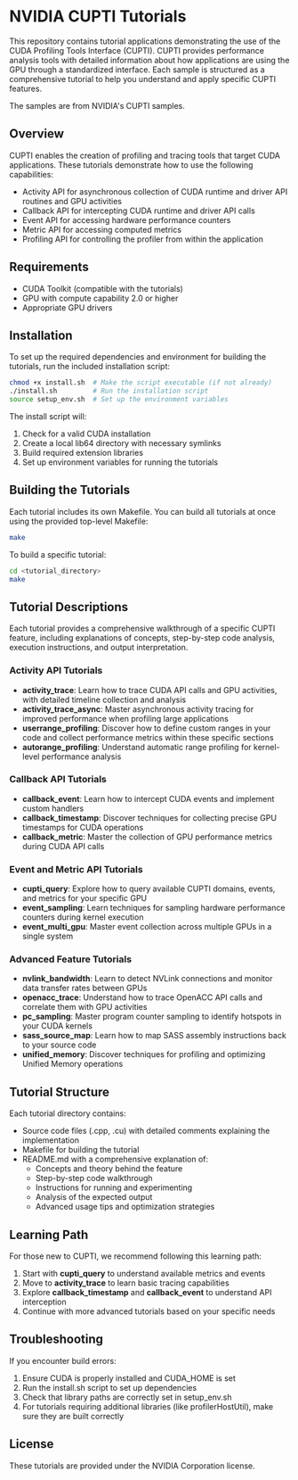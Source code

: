 # NVIDIA CUPTI Tutorials

This repository contains tutorial applications demonstrating the use of the CUDA Profiling Tools Interface (CUPTI). CUPTI provides performance analysis tools with detailed information about how applications are using the GPU through a standardized interface. Each sample is structured as a comprehensive tutorial to help you understand and apply specific CUPTI features.

The samples are from NVIDIA's CUPTI samples.

## Overview

CUPTI enables the creation of profiling and tracing tools that target CUDA applications. These tutorials demonstrate how to use the following capabilities:
- Activity API for asynchronous collection of CUDA runtime and driver API routines and GPU activities
- Callback API for intercepting CUDA runtime and driver API calls
- Event API for accessing hardware performance counters
- Metric API for accessing computed metrics
- Profiling API for controlling the profiler from within the application

## Requirements

- CUDA Toolkit (compatible with the tutorials)
- GPU with compute capability 2.0 or higher
- Appropriate GPU drivers

## Installation

To set up the required dependencies and environment for building the tutorials, run the included installation script:

```bash
chmod +x install.sh  # Make the script executable (if not already)
./install.sh         # Run the installation script
source setup_env.sh  # Set up the environment variables
```

The install script will:
1. Check for a valid CUDA installation
2. Create a local lib64 directory with necessary symlinks
3. Build required extension libraries
4. Set up environment variables for running the tutorials

## Building the Tutorials

Each tutorial includes its own Makefile. You can build all tutorials at once using the provided top-level Makefile:

```bash
make
```

To build a specific tutorial:

```bash
cd <tutorial_directory>
make
```

## Tutorial Descriptions

Each tutorial provides a comprehensive walkthrough of a specific CUPTI feature, including explanations of concepts, step-by-step code analysis, execution instructions, and output interpretation.

### Activity API Tutorials
- **activity_trace**: Learn how to trace CUDA API calls and GPU activities, with detailed timeline collection and analysis
- **activity_trace_async**: Master asynchronous activity tracing for improved performance when profiling large applications
- **userrange_profiling**: Discover how to define custom ranges in your code and collect performance metrics within these specific sections
- **autorange_profiling**: Understand automatic range profiling for kernel-level performance analysis

### Callback API Tutorials
- **callback_event**: Learn how to intercept CUDA events and implement custom handlers
- **callback_timestamp**: Discover techniques for collecting precise GPU timestamps for CUDA operations
- **callback_metric**: Master the collection of GPU performance metrics during CUDA API calls

### Event and Metric API Tutorials
- **cupti_query**: Explore how to query available CUPTI domains, events, and metrics for your specific GPU
- **event_sampling**: Learn techniques for sampling hardware performance counters during kernel execution
- **event_multi_gpu**: Master event collection across multiple GPUs in a single system

### Advanced Feature Tutorials
- **nvlink_bandwidth**: Learn to detect NVLink connections and monitor data transfer rates between GPUs
- **openacc_trace**: Understand how to trace OpenACC API calls and correlate them with GPU activities
- **pc_sampling**: Master program counter sampling to identify hotspots in your CUDA kernels
- **sass_source_map**: Learn how to map SASS assembly instructions back to your source code
- **unified_memory**: Discover techniques for profiling and optimizing Unified Memory operations

## Tutorial Structure

Each tutorial directory contains:
- Source code files (.cpp, .cu) with detailed comments explaining the implementation
- Makefile for building the tutorial
- README.md with a comprehensive explanation of:
  - Concepts and theory behind the feature
  - Step-by-step code walkthrough
  - Instructions for running and experimenting
  - Analysis of the expected output
  - Advanced usage tips and optimization strategies

## Learning Path

For those new to CUPTI, we recommend following this learning path:
1. Start with **cupti_query** to understand available metrics and events
2. Move to **activity_trace** to learn basic tracing capabilities
3. Explore **callback_timestamp** and **callback_event** to understand API interception
4. Continue with more advanced tutorials based on your specific needs

## Troubleshooting

If you encounter build errors:
1. Ensure CUDA is properly installed and CUDA_HOME is set
2. Run the install.sh script to set up dependencies
3. Check that library paths are correctly set in setup_env.sh
4. For tutorials requiring additional libraries (like profilerHostUtil), make sure they are built correctly

## License

These tutorials are provided under the NVIDIA Corporation license. 